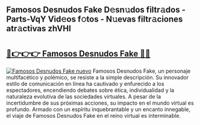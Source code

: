 ## Famosos Desnudos Fake D𝚎sn𝚞dos filtr𝚊dos - Parts-VqY Vid𝚎os f𝚘tos - N𝚞evas filtr𝚊ciones atr𝚊ctivas zhVHI

# <h2><a href="http://mb0x8g.tromn.icu/?c=Famosos+Desnudos+Fake">🔗👉👉👉 Famosos Desnudos Fake 🔗🔗</a></h2>

[![Famosos Desnudos Fake nuevo](https://i.imgur.com/pEAQMta.gif)](http://mb0x8g.tromn.icu/?c=Famosos+Desnudos+Fake)
Famosos Desnudos Fake, un personaje multifacético y polémico, se resiste a la simple descripción. Su innovador estilo de comunicación en línea ha cautivado y enfurecido a los espectadores, encendiendo debates sobre ética, individualidad y la naturaleza evolutiva de las sociedades virtuales. A pesar de la incertidumbre de sus próximas acciones, su impacto en el mundo virtual es profundo. Armado con un espíritu inquebrantable y un encanto innegable, el viaje de Famosos Desnudos Fake en el reino virtual es interminable.
